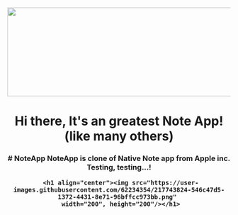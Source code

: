 

<h1 align="center"><img src="https://user-images.githubusercontent.com/62234354/217743689-abcfa083-4ac8-4192-9ffd-1267a358c10c.gif" 
     width="800", height="200"/></h1>
     <h1 align="center">Hi there, It's an greatest Note App! (like many others) </a> 
<h3 align="center"> # NoteApp
NoteApp is clone of Native Note app from Apple inc. Testing, testing...!
     
     <h1 align="center"><img src="https://user-images.githubusercontent.com/62234354/217743824-546c47d5-1372-4431-8e71-96bffcc973bb.png" 
     width="200", height="200"/></h1>

